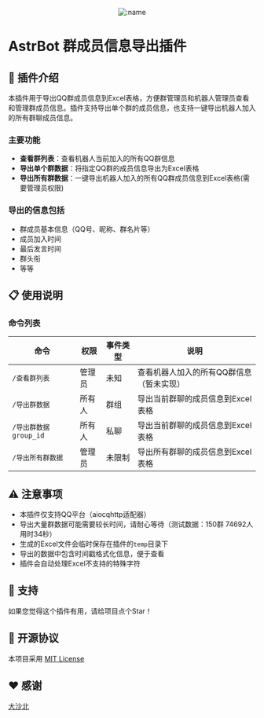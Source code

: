 </div>

<div align="center">

![:name](https://count.getloli.com/@astrbot_plugin_group_information?name=astrbot_plugin_group_information&theme=minecraft&padding=7&offset=0&align=top&scale=1&pixelated=1&darkmode=auto)

</div>


# AstrBot 群成员信息导出插件

## 📝 插件介绍

本插件用于导出QQ群成员信息到Excel表格，方便群管理员和机器人管理员查看和管理群成员信息。插件支持导出单个群的成员信息，也支持一键导出机器人加入的所有群聊成员信息。

### 主要功能

- **查看群列表**：查看机器人当前加入的所有QQ群信息
- **导出单个群数据**：将指定QQ群的成员信息导出为Excel表格
- **导出所有群数据**：一键导出机器人加入的所有QQ群成员信息到Excel表格(需要管理员权限)

### 导出的信息包括

- 群成员基本信息（QQ号、昵称、群名片等）
- 成员加入时间
- 最后发言时间
- 群头衔
- 等等

## 📋 使用说明

### 命令列表

| 命令                | 权限  | 事件类型 | 说明                    |
|-------------------|-----|------|-----------------------|
| `/查看群列表`          | 管理员 | 未知   | 查看机器人加入的所有QQ群信息（暂未实现） |
| `/导出群数据`          | 所有人 | 群组   | 导出当前群聊的成员信息到Excel表格   |
| `/导出群数据 group_id` | 所有人 | 私聊   | 导出当前群聊的成员信息到Excel表格   |
| `/导出所有群数据`        | 管理员 | 未限制  | 导出所有群聊的成员信息到Excel表格   |
## ⚠️ 注意事项

- 本插件仅支持QQ平台（aiocqhttp适配器）
- 导出大量群数据可能需要较长时间，请耐心等待（测试数据：150群 74692人 用时34秒）
- 生成的Excel文件会临时保存在插件的`temp`目录下
- 导出的数据中包含时间戳格式化信息，便于查看
- 插件会自动处理Excel不支持的特殊字符

## 🌟 支持

如果您觉得这个插件有用，请给项目点个Star！

## 📜 开源协议

本项目采用 [MIT License](LICENSE)
## ❤️ 感谢

[大沙北](https://github.com/bigshabei)
